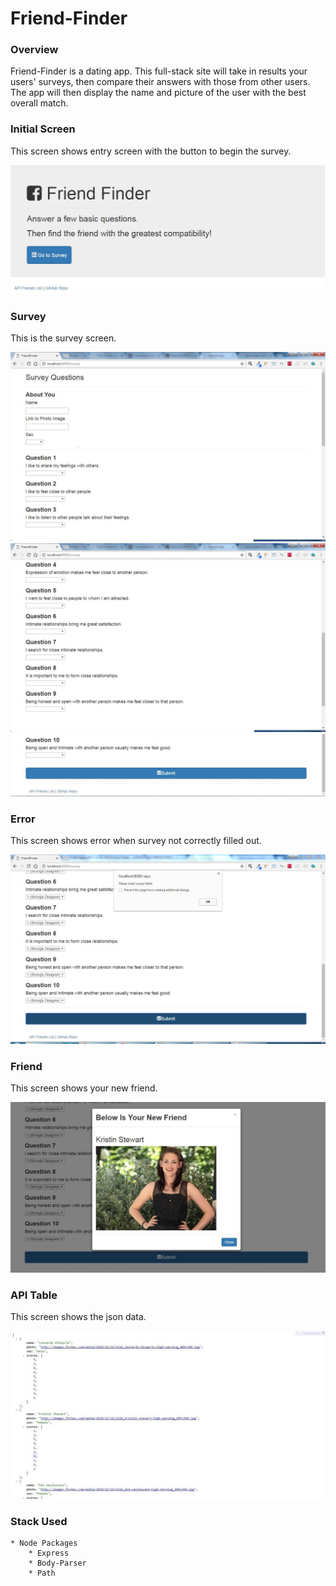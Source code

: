 # Friend-Finder

### Overview

 Friend-Finder is a dating app. This full-stack site will take in results your users' surveys, then compare their answers with those from other users. The app will then display the name and picture of the user with the best overall match. 

### Initial Screen

This screen shows entry screen with the button to begin the survey.

![Image of Start Up Screen](https://github.com/armthepit/Friend-Finder/blob/master/app/public/images/introscreen.JPG?raw=true)

### Survey 

This is the survey screen.

![Survery](https://github.com/MJJaroneski/friend-finder/blob/master/app/public/images/survey1.jpg)
![Survey](https://github.com/armthepit/Friend-Finder/blob/master/app/public/images/survey2.jpg?raw=true)
![Survey](https://github.com/armthepit/Friend-Finder/blob/master/app/public/images/survey3.jpg?raw=true)

### Error 

This screen shows error when survey not correctly filled out.

![Image of Error](https://github.com/armthepit/Friend-Finder/blob/master/app/public/images/error.jpg?raw=true)

### Friend

This screen shows your new friend.

![Friend](https://github.com/armthepit/Friend-Finder/blob/master/app/public/images/result.JPG?raw=true)

### API Table

This screen shows the json data.

![Friend](https://github.com/armthepit/Friend-Finder/blob/master/app/public/images/apitable.jpg?raw=true)

### Stack Used
	* Node Packages
		* Express
		* Body-Parser
		* Path
